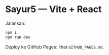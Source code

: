 # Sayur5 — Vite + React
Jalankan:
```bash
npm i
npm run dev
```
Deploy ke GitHub Pages: lihat `GITHUB_PAGES.md`.